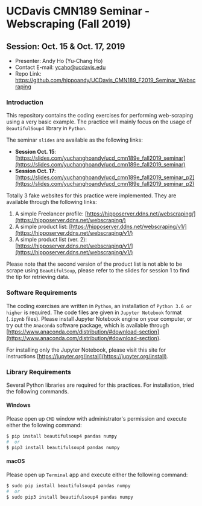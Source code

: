 # UCDavis CMN189 Seminar - Webscraping (Fall 2019)

## Session: Oct. 15 & Oct. 17, 2019

* Presenter: Andy Ho (Yu-Chang Ho)
* Contact E-mail: [ycaho@ucdavis.edu](ycaho@ucdavis.edu)
* Repo Link: https://github.com/hippoandy/UCDavis_CMN189_F2019_Seminar_Webscraping

### Introduction

This repository contains the coding exercises for performing web-scraping using a very basic example. The practice will mainly focus on the usage of `BeautifulSoup4` library in `Python`.

The seminar `slides` are available as the following links:

* **Session Oct. 15**: [https://slides.com/yuchanghoandy/ucd_cmn189e_fall2019_seminar](https://slides.com/yuchanghoandy/ucd_cmn189e_fall2019_seminar)
* **Session Oct. 17**: [https://slides.com/yuchanghoandy/ucd_cmn189e_fall2019_seminar_p2](https://slides.com/yuchanghoandy/ucd_cmn189e_fall2019_seminar_p2)

Totally 3 fake websites for this practice were implemented. They are available through the following links:

1. A simple Freelancer profile: [https://hipposerver.ddns.net/webscraping/](https://hipposerver.ddns.net/webscraping/)
2. A simple product list: [https://hipposerver.ddns.net/webscraping/v1/](https://hipposerver.ddns.net/webscraping/v1/)
3. A simple product list (ver. 2): [https://hipposerver.ddns.net/webscraping/v1/](https://hipposerver.ddns.net/webscraping/v1/)

Please note that the second version of the product list is not able to be scrape using `BeautifulSoup`, please refer to the slides for session 1 to find the tip for retrieving data.

### Software Requirements

The coding exercises are written in `Python`, an installation of `Python 3.6 or higher` is required. The code files are given in `Jupyter Notebook` format (`.ipynb` files). Please install Jupyter Notebook engine on your computer, or try out the `Anaconda` software package, which is available through [https://www.anaconda.com/distribution/#download-section](https://www.anaconda.com/distribution/#download-section).

For installing only the Jupyter Notebook, please visit this site for instructions [https://jupyter.org/install](https://jupyter.org/install).

### Library Requirements

Several Python libraries are required for this practices. For installation, tried the following commands.

#### Windows

Please open up `CMD` window with administrator's permission and execute either the following command:

```bash
$ pip install beautifulsoup4 pandas numpy
#  or
$ pip3 install beautifulsoup4 pandas numpy
```

#### macOS

Please open up `Terminal` app and execute either the following command:

```bash
$ sudo pip install beautifulsoup4 pandas numpy
#  or
$ sudo pip3 install beautifulsoup4 pandas numpy
```